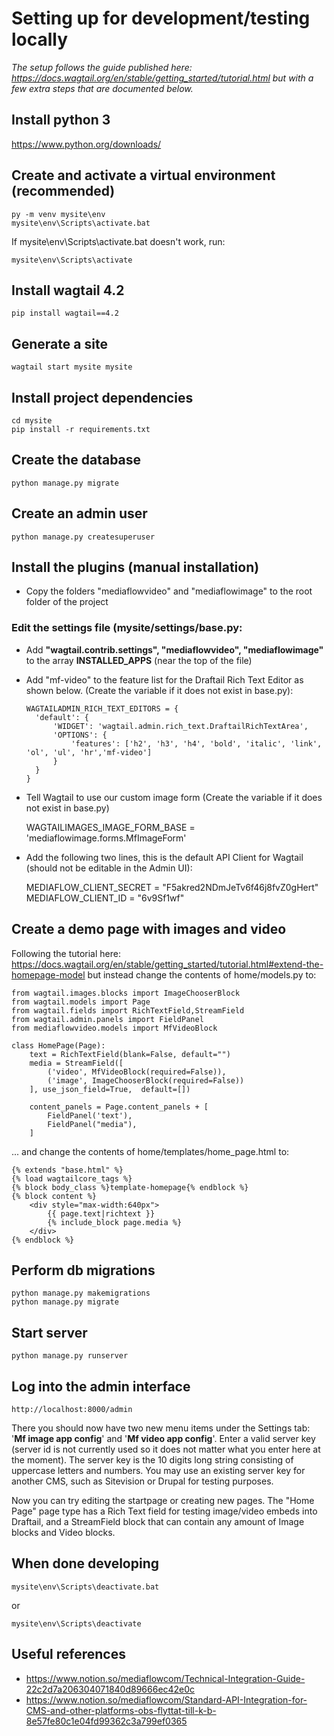 

# Setting up for development/testing locally

*The setup follows the guide published here: https://docs.wagtail.org/en/stable/getting_started/tutorial.html
but with a few extra steps that are documented below.*

## Install python 3
https://www.python.org/downloads/

## Create and activate a virtual environment (recommended)
    py -m venv mysite\env
    mysite\env\Scripts\activate.bat
 
If mysite\env\Scripts\activate.bat doesn't work, run:  

    mysite\env\Scripts\activate
  
## Install wagtail 4.2
    pip install wagtail==4.2
## Generate a site
    wagtail start mysite mysite
## Install project dependencies
    cd mysite
    pip install -r requirements.txt
## Create the database
    python manage.py migrate
## Create an admin user
    python manage.py createsuperuser
## Install the plugins (manual installation)

* Copy the folders "mediaflowvideo" and "mediaflowimage" to the root folder of the project

### Edit the settings file (mysite/settings/base.py:

 - Add **"wagtail.contrib.settings", "mediaflowvideo", "mediaflowimage"** to the array **INSTALLED_APPS** (near the top of the file)

- Add "mf-video" to the feature list for the Draftail Rich Text Editor as shown below. (Create the variable if it does not exist in base.py):

      WAGTAILADMIN_RICH_TEXT_EDITORS = {
      	'default': {
      		'WIDGET': 'wagtail.admin.rich_text.DraftailRichTextArea',
      		'OPTIONS': {
      			'features': ['h2', 'h3', 'h4', 'bold', 'italic', 'link', 'ol', 'ul', 'hr','mf-video']
      		}
      	}
      }

- Tell Wagtail to use our custom image form (Create the variable if it does not exist in base.py)

    WAGTAILIMAGES_IMAGE_FORM_BASE = 'mediaflowimage.forms.MfImageForm'

- Add the following two lines, this is the default API Client for Wagtail (should not be editable in the Admin UI):
  
    MEDIAFLOW_CLIENT_SECRET = "F5akred2NDmJeTv6f46j8fvZ0gHert"
    MEDIAFLOW_CLIENT_ID = "6v9Sf1wf"
  
## Create a demo page with images and video

Following the tutorial here: https://docs.wagtail.org/en/stable/getting_started/tutorial.html#extend-the-homepage-model but instead change the contents of home/models.py to:


    from wagtail.images.blocks import ImageChooserBlock
    from wagtail.models import Page
    from wagtail.fields import RichTextField,StreamField
    from wagtail.admin.panels import FieldPanel
    from mediaflowvideo.models import MfVideoBlock
    
    class HomePage(Page):
        text = RichTextField(blank=False, default="")           
        media = StreamField([        
            ('video', MfVideoBlock(required=False)),
            ('image', ImageChooserBlock(required=False))
        ], use_json_field=True,  default=[])
      
        content_panels = Page.content_panels + [
            FieldPanel('text'),   
            FieldPanel("media"),
        ]

  ... and change the contents of home/templates/home_page.html to:

    {% extends "base.html" %}
    {% load wagtailcore_tags %}
    {% block body_class %}template-homepage{% endblock %}
    {% block content %}    
    	<div style="max-width:640px">
    		{{ page.text|richtext }}
    		{% include_block page.media %}
    	</div>
    {% endblock %}

 
## Perform db migrations
    python manage.py makemigrations
    python manage.py migrate

## Start server
    python manage.py runserver 
  
## Log into the admin interface
    http://localhost:8000/admin
  There you should now have two new menu items under the Settings tab: '**Mf image app config**' and '**Mf video app config**'. Enter a valid server key (server id is not currently used so it does not matter what you enter here at the moment). The server key is the 10 digits long string consisting of uppercase letters and numbers. You may use an existing server key for another CMS, such as Sitevision or Drupal for testing purposes.

Now you can try editing the startpage or creating new pages. The "Home Page" page type has a Rich Text field for testing image/video embeds into Draftail, and a StreamField block that can contain any amount of Image blocks and Video blocks.

## When done developing

    mysite\env\Scripts\deactivate.bat 

or

    mysite\env\Scripts\deactivate

## Useful references
* https://www.notion.so/mediaflowcom/Technical-Integration-Guide-22c2d7a206304071840d89666ec42e0c
* https://www.notion.so/mediaflowcom/Standard-API-Integration-for-CMS-and-other-platforms-obs-flyttat-till-k-b-8e57fe80c1e04fd99362c3a799ef0365
